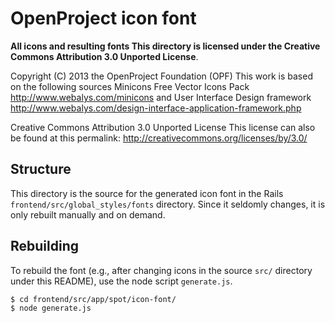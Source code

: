 # OpenProject icon font

**All icons and resulting fonts This directory is licensed under the Creative Commons Attribution 3.0 Unported License**.

Copyright (C) 2013 the OpenProject Foundation (OPF)
This work is based on the following sources
Minicons Free Vector Icons Pack http://www.webalys.com/minicons and
User Interface Design framework http://www.webalys.com/design-interface-application-framework.php

Creative Commons Attribution 3.0 Unported License
This license can also be found at this permalink: http://creativecommons.org/licenses/by/3.0/

## Structure

This directory is the source for the generated icon font in the Rails `frontend/src/global_styles/fonts` directory.
Since it seldomly changes, it is only rebuilt manually and on demand.

## Rebuilding

To rebuild the font (e.g., after changing icons in the source `src/` directory under this README), use the node script `generate.js`.

```
$ cd frontend/src/app/spot/icon-font/
$ node generate.js
```